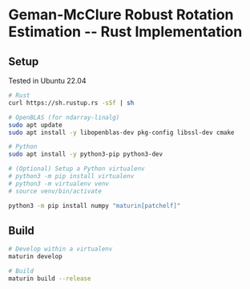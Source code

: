 # Geman-McClure Robust Rotation Estimation -- Rust Implementation

## Setup

Tested in Ubuntu 22.04

```bash
# Rust
curl https://sh.rustup.rs -sSf | sh

# OpenBLAS (for ndarray-linalg)
sudo apt update
sudo apt install -y libopenblas-dev pkg-config libssl-dev cmake

# Python
sudo apt install -y python3-pip python3-dev

# (Optional) Setup a Python virtualenv
# python3 -m pip install virtualenv
# python3 -m virtualenv venv
# source venv/bin/activate

python3 -m pip install numpy "maturin[patchelf]"
```

## Build

```bash
# Develop within a virtualenv
maturin develop

# Build
maturin build --release
```
